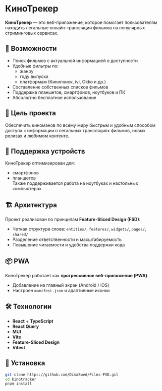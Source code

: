 # КиноТрекер

**КиноТрекер** — это веб-приложение, которое помогает пользователям находить легальные онлайн-трансляции фильмов на популярных стриминговых сервисах.

## 🚀 Возможности

- Поиск фильмов с актуальной информацией о доступности
- Удобные фильтры по:
  - жанру
  - году выпуска
  - платформам (Кинопоиск, ivi, Okko и др.)
- Составление собственных списков фильмов
- Поддержка планшетов, смартфонов, ноутбуков и ПК
- Абсолютно бесплатное использование

## 🎯 Цель проекта

Обеспечить киноманов по всему миру быстрым и удобным способом доступа к информации о легальных трансляциях фильмов, новых релизах и любимом контенте.

## 📱 Поддержка устройств

КиноТрекер оптимизирован для:

- смартфонов
- планшетов  
  Также поддерживается работа на ноутбуках и настольных компьютерах.

## 🏗️ Архитектура

Проект реализован по принципам **Feature-Sliced Design (FSD)**:

- Четкая структура слоев: `entities/`, `features/`, `widgets/`, `pages/`, `shared/`
- Разделение ответственности и масштабируемость
- Повышение читаемости и удобства поддержки кода

## 📦 PWA

КиноТрекер работает как **прогрессивное веб-приложение (PWA)**:

- Добавление на главный экран (Android / iOS)
- Настроен `manifest.json` и адаптивные иконки

## 🛠️ Технологии

- **React** + **TypeScript**
- **React Query**
- **MUI**
- **Vite**
- **Feature-Sliced Design**
- **Vitest**

## 🧰 Установка

```bash
git clone https://github.com/DimaSwed/Films-FSD.git
cd kinotracker
pnpm install
```
